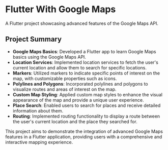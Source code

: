 
# Flutter With Google Maps

A Flutter project showcasing advanced features of the Google Maps API.

## Project Summary

- **Google Maps Basics**: Developed a Flutter app to learn Google Maps basics using the Google Maps API.
- **Location Services**: Implemented location services to fetch the user's current location and allow them to search for specific locations.
- **Markers**: Utilized markers to indicate specific points of interest on the map, with customizable properties such as icons.
- **Polylines and Polygons**: Incorporated polylines and polygons to visualize routes and areas of interest on the map.
- **Custom Map Styling**: Applied custom map styles to enhance the visual appearance of the map and provide a unique user experience.
- **Place Search**: Enabled users to search for places and receive detailed information about them.
- **Routing**: Implemented routing functionality to display a route between the user's current location and the place they searched for.

This project aims to demonstrate the integration of advanced Google Maps features in a Flutter application, providing users with a comprehensive and interactive mapping experience.

